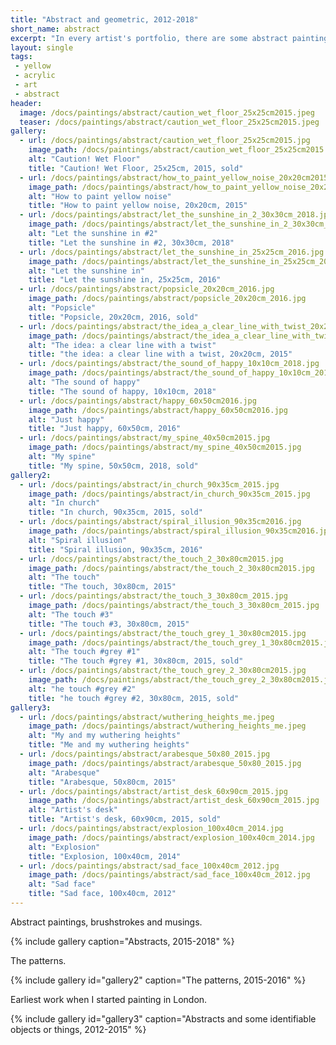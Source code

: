 ```yaml
---
title: "Abstract and geometric, 2012-2018"
short_name: abstract
excerpt: "In every artist's portfolio, there are some abstract paintings."
layout: single
tags:
 - yellow
 - acrylic
 - art
 - abstract
header:
  image: /docs/paintings/abstract/caution_wet_floor_25x25cm2015.jpeg
  teaser: /docs/paintings/abstract/caution_wet_floor_25x25cm2015.jpeg
gallery:
  - url: /docs/paintings/abstract/caution_wet_floor_25x25cm2015.jpg
    image_path: /docs/paintings/abstract/caution_wet_floor_25x25cm2015.jpg
    alt: "Caution! Wet Floor"
    title: "Caution! Wet Floor, 25x25cm, 2015, sold"
  - url: /docs/paintings/abstract/how_to_paint_yellow_noise_20x20cm2015.jpg
    image_path: /docs/paintings/abstract/how_to_paint_yellow_noise_20x20cm2015.jpg
    alt: "How to paint yellow noise"
    title: "How to paint yellow noise, 20x20cm, 2015"
  - url: /docs/paintings/abstract/let_the_sunshine_in_2_30x30cm_2018.jpg
    image_path: /docs/paintings/abstract/let_the_sunshine_in_2_30x30cm_2018.jpg
    alt: "Let the sunshine in #2"
    title: "Let the sunshine in #2, 30x30cm, 2018"   
  - url: /docs/paintings/abstract/let_the_sunshine_in_25x25cm_2016.jpg
    image_path: /docs/paintings/abstract/let_the_sunshine_in_25x25cm_2016.jpg
    alt: "Let the sunshine in"
    title: "Let the sunshine in, 25x25cm, 2016"   
  - url: /docs/paintings/abstract/popsicle_20x20cm_2016.jpg
    image_path: /docs/paintings/abstract/popsicle_20x20cm_2016.jpg
    alt: "Popsicle"
    title: "Popsicle, 20x20cm, 2016, sold"  
  - url: /docs/paintings/abstract/the_idea_a_clear_line_with_twist_20x20cm2015.jpg
    image_path: /docs/paintings/abstract/the_idea_a_clear_line_with_twist_20x20cm2015.jpg
    alt: "The idea: a clear line with a twist"
    title: "the idea: a clear line with a twist, 20x20cm, 2015" 
  - url: /docs/paintings/abstract/the_sound_of_happy_10x10cm_2018.jpg
    image_path: /docs/paintings/abstract/the_sound_of_happy_10x10cm_2018.jpg
    alt: "The sound of happy"
    title: "The sound of happy, 10x10cm, 2018"
  - url: /docs/paintings/abstract/happy_60x50cm2016.jpg
    image_path: /docs/paintings/abstract/happy_60x50cm2016.jpg
    alt: "Just happy"
    title: "Just happy, 60x50cm, 2016"
  - url: /docs/paintings/abstract/my_spine_40x50cm2015.jpg
    image_path: /docs/paintings/abstract/my_spine_40x50cm2015.jpg
    alt: "My spine"
    title: "My spine, 50x50cm, 2018, sold"  
gallery2:
  - url: /docs/paintings/abstract/in_church_90x35cm_2015.jpg
    image_path: /docs/paintings/abstract/in_church_90x35cm_2015.jpg
    alt: "In church"
    title: "In church, 90x35cm, 2015, sold"
  - url: /docs/paintings/abstract/spiral_illusion_90x35cm2016.jpg
    image_path: /docs/paintings/abstract/spiral_illusion_90x35cm2016.jpg
    alt: "Spiral illusion"
    title: "Spiral illusion, 90x35cm, 2016"
  - url: /docs/paintings/abstract/the_touch_2_30x80cm2015.jpg
    image_path: /docs/paintings/abstract/the_touch_2_30x80cm2015.jpg
    alt: "The touch"
    title: "The touch, 30x80cm, 2015"
  - url: /docs/paintings/abstract/the_touch_3_30x80cm_2015.jpg
    image_path: /docs/paintings/abstract/the_touch_3_30x80cm_2015.jpg
    alt: "The touch #3"
    title: "The touch #3, 30x80cm, 2015"
  - url: /docs/paintings/abstract/the_touch_grey_1_30x80cm2015.jpg
    image_path: /docs/paintings/abstract/the_touch_grey_1_30x80cm2015.jpg
    alt: "The touch #grey #1"
    title: "The touch #grey #1, 30x80cm, 2015, sold"
  - url: /docs/paintings/abstract/the_touch_grey_2_30x80cm2015.jpg
    image_path: /docs/paintings/abstract/the_touch_grey_2_30x80cm2015.jpg
    alt: "he touch #grey #2"
    title: "he touch #grey #2, 30x80cm, 2015, sold"
gallery3:
  - url: /docs/paintings/abstract/wuthering_heights_me.jpeg
    image_path: /docs/paintings/abstract/wuthering_heights_me.jpeg
    alt: "My and my wuthering heights"
    title: "Me and my wuthering heights"
  - url: /docs/paintings/abstract/arabesque_50x80_2015.jpg
    image_path: /docs/paintings/abstract/arabesque_50x80_2015.jpg
    alt: "Arabesque"
    title: "Arabesque, 50x80cm, 2015"
  - url: /docs/paintings/abstract/artist_desk_60x90cm_2015.jpg
    image_path: /docs/paintings/abstract/artist_desk_60x90cm_2015.jpg
    alt: "Artist's desk"
    title: "Artist's desk, 60x90cm, 2015, sold"  
  - url: /docs/paintings/abstract/explosion_100x40cm_2014.jpg
    image_path: /docs/paintings/abstract/explosion_100x40cm_2014.jpg
    alt: "Explosion"
    title: "Explosion, 100x40cm, 2014" 
  - url: /docs/paintings/abstract/sad_face_100x40cm_2012.jpg
    image_path: /docs/paintings/abstract/sad_face_100x40cm_2012.jpg
    alt: "Sad face"
    title: "Sad face, 100x40cm, 2012"       
---
```


Abstract paintings, brushstrokes and musings.

{% include gallery caption="Abstracts, 2015-2018" %}

The patterns.

{% include gallery id="gallery2" caption="The patterns, 2015-2016" %}

Earliest work when I started painting in London.

{% include gallery id="gallery3" caption="Abstracts and some identifiable objects or things, 2012-2015" %}